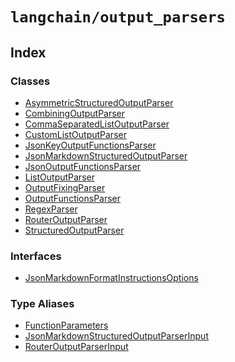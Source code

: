 `langchain/output_parsers`
==========================

Index[​](#index "Direct link to Index")
---------------------------------------

### Classes[​](#classes "Direct link to Classes")

*   [AsymmetricStructuredOutputParser](/docs/api/output_parsers/classes/AsymmetricStructuredOutputParser)
*   [CombiningOutputParser](/docs/api/output_parsers/classes/CombiningOutputParser)
*   [CommaSeparatedListOutputParser](/docs/api/output_parsers/classes/CommaSeparatedListOutputParser)
*   [CustomListOutputParser](/docs/api/output_parsers/classes/CustomListOutputParser)
*   [JsonKeyOutputFunctionsParser](/docs/api/output_parsers/classes/JsonKeyOutputFunctionsParser)
*   [JsonMarkdownStructuredOutputParser](/docs/api/output_parsers/classes/JsonMarkdownStructuredOutputParser)
*   [JsonOutputFunctionsParser](/docs/api/output_parsers/classes/JsonOutputFunctionsParser)
*   [ListOutputParser](/docs/api/output_parsers/classes/ListOutputParser)
*   [OutputFixingParser](/docs/api/output_parsers/classes/OutputFixingParser)
*   [OutputFunctionsParser](/docs/api/output_parsers/classes/OutputFunctionsParser)
*   [RegexParser](/docs/api/output_parsers/classes/RegexParser)
*   [RouterOutputParser](/docs/api/output_parsers/classes/RouterOutputParser)
*   [StructuredOutputParser](/docs/api/output_parsers/classes/StructuredOutputParser)

### Interfaces[​](#interfaces "Direct link to Interfaces")

*   [JsonMarkdownFormatInstructionsOptions](/docs/api/output_parsers/interfaces/JsonMarkdownFormatInstructionsOptions)

### Type Aliases[​](#type-aliases "Direct link to Type Aliases")

*   [FunctionParameters](/docs/api/output_parsers/types/FunctionParameters)
*   [JsonMarkdownStructuredOutputParserInput](/docs/api/output_parsers/types/JsonMarkdownStructuredOutputParserInput)
*   [RouterOutputParserInput](/docs/api/output_parsers/types/RouterOutputParserInput)